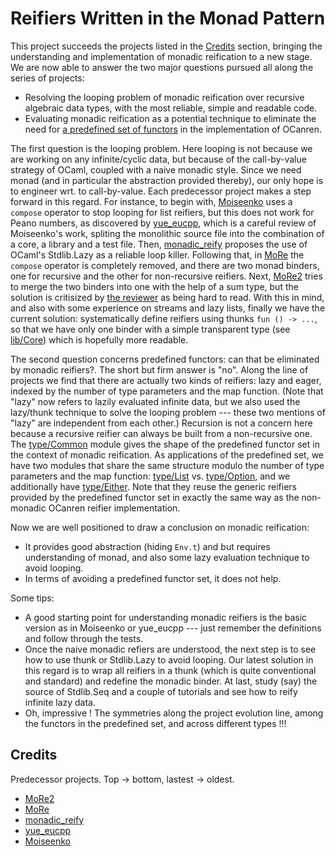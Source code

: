 # Reifiers Written in the Monad Pattern

This project succeeds the projects listed in the [Credits](#credits) section, bringing the understanding and implementation of monadic reification to a new stage. We are now able to answer the two major questions pursued all along the series of projects:
* Resolving the looping problem of monadic reification over recursive algebraic data types, with the most reliable, simple and readable code.
* Evaluating monadic reification as a potential technique to eliminate the need for [a predefined set of functors](https://github.com/JetBrains-Research/OCanren/blob/8ce216180e2abe37b8a1f60cf6bf9187c63fc81c/src/core/Logic.ml#L135) in the implementation of OCanren. 

The first question is the looping problem. Here looping is not because we are working on any infinite/cyclic data, but because of the call-by-value strategy of OCaml, coupled with a naive monadic style. Since we need monad (and in particular the abstraction provided thereby), our only hope is to engineer wrt. to call-by-value. Each predecessor project makes a step forward in this regard. For instance, to begin with, [Moiseenko](https://gist.github.com/eupp/a78e9fc086834106e98d50e1e7bdea24) uses a `compose` operator to stop looping for list reifiers, but this does not work for Peano numbers, as discovered by [yue_eucpp](../yue_eucpp), which is a careful review of Moiseenko's work, spliting the monolithic source file into the combination of a core, a library and a test file. Then, [monadic_reify](../monadic_reify) proposes the use of OCaml's Stdlib.Lazy as a reliable loop killer. Following that,  in [MoRe](../MoRe)  the `compose` operator is completely removed, and there are two monad binders, one for recursive and the other for non-recursive reifiers. Next, [MoRe2](../MoRe2) tries to merge the two binders into one with the help of a sum type, but the solution is critisized by [the reviewer](https://github.com/Kakadu) as being hard to read. With this in mind, and also with some experience on streams and lazy lists, finally we have the current solution: systematically define reifiers using thunks `fun () -> ...`, so that we have only one binder with a simple transparent type (see [lib/Core](lib/core.mli)) which is hopefully more readable. 

The second question concerns predefined functors: can that be eliminated by monadic reifiers?. The short but firm answer is "no".  Along the line of projects we find that there are actually two kinds of reifiers: lazy and eager, indexed by the number of type parameters and the map function. (Note that "lazy" now refers to lazily evaluated infinite data, but we also used the lazy/thunk technique to solve the looping problem --- these two mentions of "lazy" are independent from each other.) Recursion is not a concern here because a recursive reifier can always be built from a non-recursive one. The [type/Common](type/common.mli) module gives the shape of the predefined functor set in the context of monadic reification.  As applications of the predefined set, we have two modules that share the same structure modulo the number of type parameters and the map function: [type/List](type/list.mli) vs. [type/Option](type/option.mli), and we additionally have [type/Either](type/either.mli). Note that they reuse the generic reifiers provided by the predefined functor set in exactly the same way as the non-monadic OCanren reifier implementation. 

Now we are well positioned to draw a conclusion on monadic reification:
- It provides good abstraction (hiding `Env.t`) and but requires understanding of monad, and also some lazy evaluation technique to avoid looping.
- In terms of avoiding a predefined functor set, it does not help.

Some tips:
- A good starting point for understanding monadic reifiers is the basic version as in Moiseenko or yue_eucpp --- just remember the definitions and follow through the tests.
- Once the naive monadic refiers are understood, the next step is to see how to use thunk or Stdlib.Lazy to avoid looping. Our latest solution in this regard is to wrap all reifiers in a thunk (which is quite conventional and standard) and redefine the monadic binder. At last, study (say) the source of Stdlib.Seq and a couple of tutorials and see how to reify infinite lazy data.
- Oh, impressive ! The symmetries along the project evolution line, among the functors in the predefined set,  and across different types !!!


 ## Credits
 
 Predecessor projects. Top -> bottom, lastest -> oldest. 
 
- [MoRe2](../MoRe2)
- [MoRe](../MoRe)
- [monadic_reify](../monadic_reify)
- [yue_eucpp](../yue_eucpp) 
- [Moiseenko](https://gist.github.com/eupp/a78e9fc086834106e98d50e1e7bdea24)
